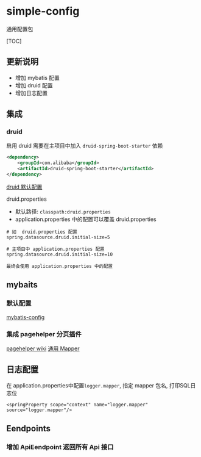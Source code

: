 # simple-config

通用配置包

[TOC]

## 更新说明

- 增加 mybatis 配置
- 增加 druid 配置
- 增加日志配置

## 集成

### druid
启用 druid 需要在主项目中加入 `druid-spring-boot-starter` 依赖
```xml
<dependency>
    <groupId>com.alibaba</groupId>
    <artifactId>druid-spring-boot-starter</artifactId>
</dependency>
```
[druid 默认配置](https://gitee.com/ksfallen/simple-springboot/blob/master/simple-config/src/main/resources/druid.properties)

druid.properties
- 默认路径:  `classpath:druid.properties`
- application.properties 中的配置可以覆盖 druid.properties

```
# 如  druid.properties 配置
spring.datasource.druid.initial-size=5

# 主项目中 application.properties 配置
spring.datasource.druid.initial-size=10

最终会使用 application.properties 中的配置
```

## mybaits

### 默认配置
[mybatis-config](ttps://gitee.com/ksfallen/simple-springboot/blob/master/simple-config/src/main/resources/mybatis-config.xml)

### 集成 pagehelper 分页插件
[pagehelper wiki](https://gitee.com/free/Mybatis_PageHelper)
[通用 Mapper](https://gitee.com/free/Mapper)

## 日志配置

在 application.properties中配置`logger.mapper`, 指定 mapper 包名, 打印SQL日志位
```
<springProperty scope="context" name="logger.mapper" source="logger.mapper"/>
```

## Eendpoints

### 增加 ApiEendpoint  返回所有 Api 接口
